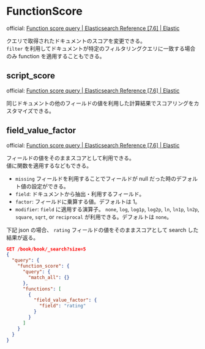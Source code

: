 # FunctionScore

official: [Function score query | Elasticsearch Reference [7.6] | Elastic](https://www.elastic.co/guide/en/elasticsearch/reference/current/query-dsl-function-score-query.html)

クエリで取得されたドキュメントのスコアを変更できる。  
`filter` を利用してドキュメントが特定のフィルタリングクエリに一致する場合のみ function を適用することもできる。

## script_score

official: [Function score query | Elasticsearch Reference [7.6] | Elastic](https://www.elastic.co/guide/en/elasticsearch/reference/current/query-dsl-function-score-query.html#function-script-score)

同じドキュメントの他のフィールドの値を利用した計算結果でスコアリングをカスタマイズできる。

## field_value_factor

official: [Function score query | Elasticsearch Reference [7.6] | Elastic](https://www.elastic.co/guide/en/elasticsearch/reference/current/query-dsl-function-score-query.html#function-field-value-factor)

フィールドの値をそのままスコアとして利用できる。  
値に関数を適用するなどもできる。  

- `missing` フィールドを利用することでフィールドが null だった時のデフォルト値の設定ができる。
- `field`: ドキュメントから抽出・利用するフィールド。  
- `factor`: フィールドに乗算する値。デフォルトは 1。
- `modifier`: `field` に適用する演算子。 `none`, `log`, `log1p`, `log2p`, `ln`, `ln1p`, `ln2p`, `square`, `sqrt`, or `reciprocal` が利用できる。デフォルトは `none`。

下記 json の場合、 `rating` フィールドの値をそのままスコアとして search した結果が返る。

```json
GET /book/book/_search?size=5
{
  "query": {
    "function_score": {
      "query": {
        "match_all": {}
      },
      "functions": [
        {
          "field_value_factor": {
            "field": "rating"
          }
        }
      ]
    }
  }
}
```
